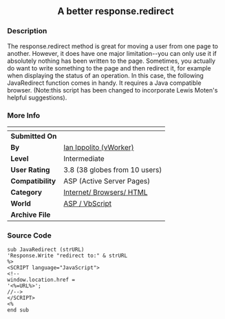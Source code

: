 ﻿<div align="center">

## A better response\.redirect


</div>

### Description

The response.redirect method is great for moving a user from one page to another. However, it does have one major limitation--you can only use it if absolutely nothing has been written to the page. Sometimes, you actually do want to write something to the page and then redirect it, for example when displaying the status of an operation. In this case, the following JavaRedirect function comes in handy. It requires a Java compatible browser. (Note:this script has been changed to incorporate Lewis Moten's helpful suggestions).
 
### More Info
 


<span>             |<span>
---                |---
**Submitted On**   |
**By**             |[Ian Ippolito \(vWorker\)](https://github.com/Planet-Source-Code/PSCIndex/blob/master/ByAuthor/ian-ippolito-vworker.md)
**Level**          |Intermediate
**User Rating**    |3.8 (38 globes from 10 users)
**Compatibility**  |ASP \(Active Server Pages\)
**Category**       |[Internet/ Browsers/ HTML](https://github.com/Planet-Source-Code/PSCIndex/blob/master/ByCategory/internet-browsers-html__4-9.md)
**World**          |[ASP / VbScript](https://github.com/Planet-Source-Code/PSCIndex/blob/master/ByWorld/asp-vbscript.md)
**Archive File**   |[](https://github.com/Planet-Source-Code/ian-ippolito-vworker-a-better-response-redirect__4-0/archive/master.zip)





### Source Code

```
sub JavaRedirect (strURL)
'Response.Write "redirect to:" & strURL
%>
<SCRIPT language="JavaScript">
<!--
window.location.href =
'<%=URL%>';
//-->
</SCRIPT>
<%
end sub
```

